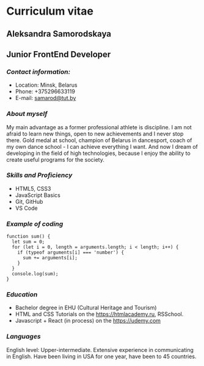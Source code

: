 # **Curriculum vitae**
## **Aleksandra Samorodskaya**
## Junior FrontEnd Developer
### *Contact information:*
 * Location: Minsk, Belarus
 * Phone: +375296633119
 * E-mail: samarod@tut.by
### *About myself*
My main advantage as a former professional athlete is discipline. I am not afraid to learn new things, open to new achievements and I never stop there. Gold medal at school, champion of Belarus in dancesport, coach of my own dance school - I can achieve everything I want. And now I dream of developing in the field of high technologies, because I enjoy the ability to create useful programs for the society.
### *Skills and Proficiency* 
* HTML5, CSS3 
* JavaScript Basics
* Git, GitHub
* VS Code
### *Example of coding*
```
function sum() {
  let sum = 0;
  for (let i = 0, length = arguments.length; i < length; i++) {
    if (typeof arguments[i] === 'number') {
      sum += arguments[i];
    }
  }
  console.log(sum);
}
```
### *Education*
* Bachelor degree in EHU (Cultural Heritage and Tourism)
* HTML and CSS Tutorials on the https://htmlacademy.ru, RSSchool.
* Javascript + React (in process) on the https://udemy.com
### *Languages* 
English level: Upper-intermediate. Extensive experience in communicating in English. Have been living in USA for one year, have been to 45 countries.
